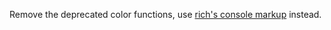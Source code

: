 Remove the deprecated color functions, use [rich's console markup](https://rich.readthedocs.io/en/latest/markup.html) instead.
